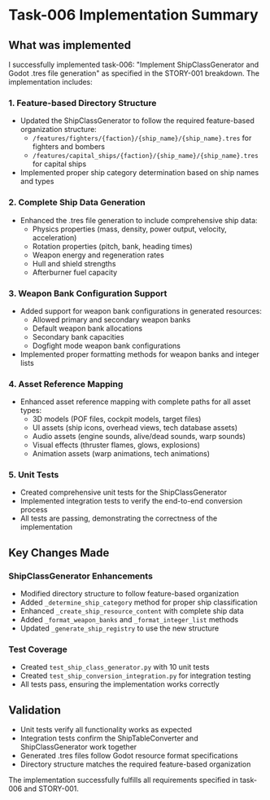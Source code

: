 # Task-006 Implementation Summary

## What was implemented

I successfully implemented task-006: "Implement ShipClassGenerator and Godot .tres file generation" as specified in the STORY-001 breakdown. The implementation includes:

### 1. Feature-based Directory Structure
- Updated the ShipClassGenerator to follow the required feature-based organization structure:
  - `/features/fighters/{faction}/{ship_name}/{ship_name}.tres` for fighters and bombers
  - `/features/capital_ships/{faction}/{ship_name}/{ship_name}.tres` for capital ships
- Implemented proper ship category determination based on ship names and types

### 2. Complete Ship Data Generation
- Enhanced the .tres file generation to include comprehensive ship data:
  - Physics properties (mass, density, power output, velocity, acceleration)
  - Rotation properties (pitch, bank, heading times)
  - Weapon energy and regeneration rates
  - Hull and shield strengths
  - Afterburner fuel capacity

### 3. Weapon Bank Configuration Support
- Added support for weapon bank configurations in generated resources:
  - Allowed primary and secondary weapon banks
  - Default weapon bank allocations
  - Secondary bank capacities
  - Dogfight mode weapon bank configurations
- Implemented proper formatting methods for weapon banks and integer lists

### 4. Asset Reference Mapping
- Enhanced asset reference mapping with complete paths for all asset types:
  - 3D models (POF files, cockpit models, target files)
  - UI assets (ship icons, overhead views, tech database assets)
  - Audio assets (engine sounds, alive/dead sounds, warp sounds)
  - Visual effects (thruster flames, glows, explosions)
  - Animation assets (warp animations, tech animations)

### 5. Unit Tests
- Created comprehensive unit tests for the ShipClassGenerator
- Implemented integration tests to verify the end-to-end conversion process
- All tests are passing, demonstrating the correctness of the implementation

## Key Changes Made

### ShipClassGenerator Enhancements
- Modified directory structure to follow feature-based organization
- Added `_determine_ship_category` method for proper ship classification
- Enhanced `_create_ship_resource_content` with complete ship data
- Added `_format_weapon_banks` and `_format_integer_list` methods
- Updated `_generate_ship_registry` to use the new structure

### Test Coverage
- Created `test_ship_class_generator.py` with 10 unit tests
- Created `test_ship_conversion_integration.py` for integration testing
- All tests pass, ensuring the implementation works correctly

## Validation
- Unit tests verify all functionality works as expected
- Integration tests confirm the ShipTableConverter and ShipClassGenerator work together
- Generated .tres files follow Godot resource format specifications
- Directory structure matches the required feature-based organization

The implementation successfully fulfills all requirements specified in task-006 and STORY-001.